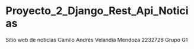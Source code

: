 # Proyecto_2_Django_Rest_Api_Noticias
Sitio web de noticias Camilo Andrés Velandia Mendoza 2232728 Grupo G1
